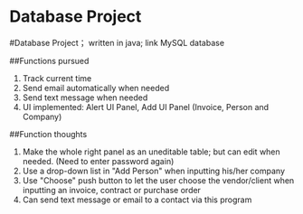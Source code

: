 Database Project
===============

#Database Project； written in java; link MySQL database

##Functions pursued
1. Track current time
2. Send email automatically when needed
3. Send text message when needed
4. UI implemented: Alert UI Panel, Add UI Panel (Invoice, Person and Company)

##Function thoughts
1. Make the whole right panel as an uneditable table; but can edit when needed. (Need to enter password again)
2. Use a drop-down list in "Add Person" when inputting his/her company
3. Use "Choose" push button to let the user choose the vendor/client when inputting an invoice, contract or purchase order
4. Can send text message or email to a contact via this program

